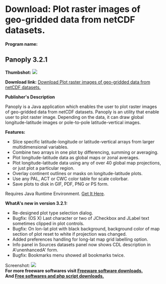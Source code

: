 # Download: Plot raster images of geo-gridded data from netCDF datasets.

**Program name:**

## Panoply 3.2.1

  
**Thumbshot:** ![](http://www.freewarefiles.com/screenshot/panoply_md.gif)   
  
**Download link:** [Download Plot raster images of geo-gridded data from netCDF datasets.](http://freesoftwares.boysofts.com/Panoply_program_16690.html)  
  


**Publisher's Description**  
  


Panoply is a Java application which enables the user to plot raster images of geo-gridded data from netCDF datasets. Panoply is an utility that enable user to plot raster image. Depending on the data, it can draw global longitude-latitude images or pole-to-pole latitude-vertical images. 

**Features:**

  * Slice specific latitude-longitude or latitude-vertical arrays from larger multidimensional variables. 
  * Combine two arrays in one plot by differencing, summing or averaging. 
  * Plot longitude-latitude data as global maps or zonal averages. 
  * Plot longitude-latitude data using any of over 40 global map projections, or just plot a particular region. 
  * Overlay continent outlines or masks on longitude-latitude plots. 
  * Use any PAL, ACT or CWC color table for scale colorbar. 
  * Save plots to disk in GIF, PDF, PNG or PS form. 

Requires Java Runtime Environment. [Get It Here](http://www.java.com/en/download/manual.jsp).

**WhatA's new in version 3.2.1:**

  * Re-designed plot type selection dialog. 
  * Bugfix: (OS X) Last character or two of JCheckbox and JLabel text sometimes clipped in plot controls. 
  * Bugfix: On lon-lat plot with black background, background color of map section of plot reset to white if projection was changed. 
  * Added preferences handling for long-lat map grid labelling option. 
  * Info panel in Sources datasets panel now shows CDL description in A'unenhancedA' form. 
  * Bugfix: Bookmarks menu showed all bookmarks twice. 

  
  
Screenshot: ![](http://www.freewarefiles.com/screenshot/panoply.gif)   
**For more freeware softwares visit [Freeware software downloads.](http://freesoftwares.boysofts.com/)**   
**And [Free softwares and php script downloads.](http://www.boysofts.com/)**
